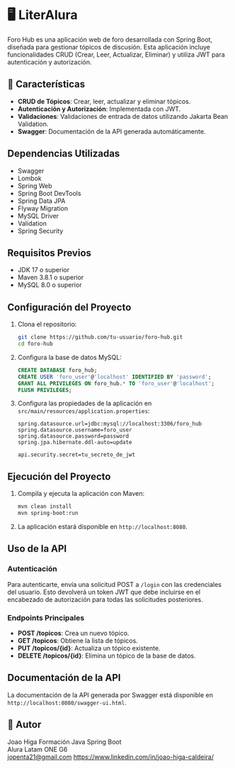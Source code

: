 # 🖥️  **LiterAlura**

Foro Hub es una aplicación web de foro desarrollada con Spring Boot, diseñada para gestionar tópicos de discusión. Esta aplicación incluye funcionalidades CRUD (Crear, Leer, Actualizar, Eliminar) y utiliza JWT para autenticación y autorización.

## 💾 Características

- **CRUD de Tópicos**: Crear, leer, actualizar y eliminar tópicos.
- **Autenticación y Autorización**: Implementada con JWT.
- **Validaciones**: Validaciones de entrada de datos utilizando Jakarta Bean Validation.
- **Swagger**: Documentación de la API generada automáticamente.

## Dependencias Utilizadas

- Swagger
- Lombok
- Spring Web
- Spring Boot DevTools
- Spring Data JPA
- Flyway Migration
- MySQL Driver
- Validation
- Spring Security

## Requisitos Previos

- JDK 17 o superior
- Maven 3.8.1 o superior
- MySQL 8.0 o superior

## Configuración del Proyecto

1. Clona el repositorio:

    ```bash
    git clone https://github.com/tu-usuario/foro-hub.git
    cd foro-hub
    ```

2. Configura la base de datos MySQL:

    ```sql
    CREATE DATABASE foro_hub;
    CREATE USER 'foro_user'@'localhost' IDENTIFIED BY 'password';
    GRANT ALL PRIVILEGES ON foro_hub.* TO 'foro_user'@'localhost';
    FLUSH PRIVILEGES;
    ```

3. Configura las propiedades de la aplicación en `src/main/resources/application.properties`:

    ```properties
    spring.datasource.url=jdbc:mysql://localhost:3306/foro_hub
    spring.datasource.username=foro_user
    spring.datasource.password=password
    spring.jpa.hibernate.ddl-auto=update

    api.security.secret=tu_secreto_de_jwt
    ```

## Ejecución del Proyecto

1. Compila y ejecuta la aplicación con Maven:

    ```bash
    mvn clean install
    mvn spring-boot:run
    ```

2. La aplicación estará disponible en `http://localhost:8080`.

## Uso de la API

### Autenticación

Para autenticarte, envía una solicitud POST a `/login` con las credenciales del usuario. Esto devolverá un token JWT que debe incluirse en el encabezado de autorización para todas las solicitudes posteriores.

### Endpoints Principales

- **POST /topicos**: Crea un nuevo tópico.
- **GET /topicos**: Obtiene la lista de tópicos.
- **PUT /topicos/{id}**: Actualiza un tópico existente.
- **DELETE /topicos/{id}**: Elimina un tópico de la base de datos.

## Documentación de la API

La documentación de la API generada por Swagger está disponible en `http://localhost:8080/swagger-ui.html`.

## 📝 **Autor**
Joao Higa 
Formación Java Spring Boot  
Alura Latam ONE G6  
jopenta21@gmail.com
https://www.linkedin.com/in/joao-higa-caldeira/
